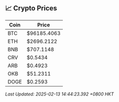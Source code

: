 ## 📈 Crypto Prices

| Coin | Price |
| ---- | ----- |
| BTC | $96185.4063 |
| ETH | $2696.2122 |
| BNB | $707.1148 |
| CRV | $0.5434 |
| ARB | $0.4923 |
| OKB | $51.2311 |
| DOGE | $0.2593 |

_Last Updated: 2025-02-13 14:44:23.392 +0800 HKT_